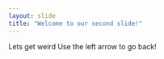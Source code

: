 ```yaml
---
layout: slide
title: "Welcome to our second slide!"
---
```

Lets get weird
Use the left arrow to go back!
